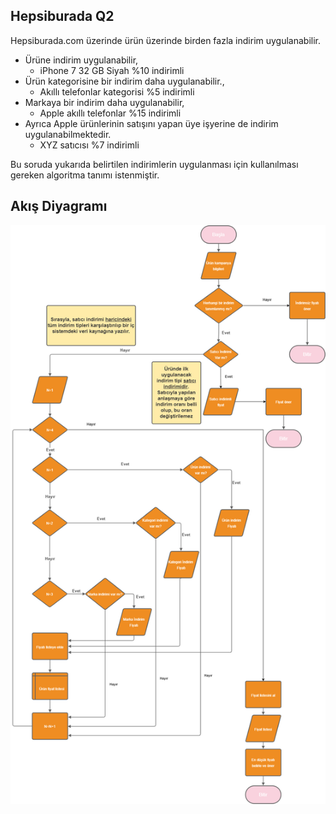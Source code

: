 ## Hepsiburada Q2



Hepsiburada.com üzerinde ürün üzerinde birden fazla indirim uygulanabilir.

 - Ürüne indirim uygulanabilir,
   - iPhone 7 32 GB Siyah %10 indirimli
 - Ürün kategorisine bir indirim daha uygulanabilir.,
   - Akıllı telefonlar kategorisi %5 indirimli
 - Markaya bir indirim daha uygulanabilir,
   - Apple akıllı telefonlar %15 indirimli
 - Ayrıca Apple ürünlerinin satışını yapan üye işyerine de indirim uygulanabilmektedir.
   - XYZ satıcısı %7 indirimli

Bu soruda yukarıda belirtilen indirimlerin uygulanması için kullanılması gereken algoritma tanımı istenmiştir.


## Akış Diyagramı
![Algoritma](assets/hepsiburada_q2_algoritma.png)
